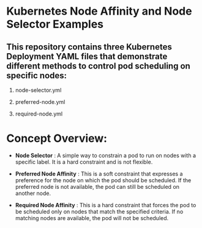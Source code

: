 # Kubernetes Node Affinity and Node Selector Examples

##  This repository contains three Kubernetes Deployment YAML files that demonstrate different methods to control pod scheduling on specific nodes:

1.  node-selector.yml

2.  preferred-node.yml

3.  required-node.yml

#   Concept Overview:

-  **Node Selector** : A simple way to constrain a pod to run on nodes with a specific label. It is a hard  constraint and is not flexible.

-   **Preferred Node Affinity** : This is a soft constraint that expresses a preference for the node on which the pod should be scheduled. If the preferred node is not available, the pod can still be scheduled on another node.

-   **Required Node Affinity** : This is a hard constraint that forces the pod to be scheduled only on nodes that match the specified criteria. If no matching nodes are available, the pod will not be scheduled.
